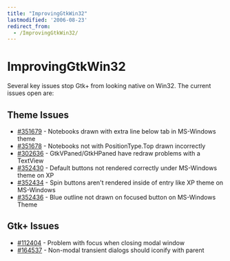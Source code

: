 ```yaml
---
title: "ImprovingGtkWin32"
lastmodified: '2006-08-23'
redirect_from:
  - /ImprovingGtkWin32/
---
```


ImprovingGtkWin32
=================

Several key issues stop Gtk+ from looking native on Win32. The current issues open are:

Theme Issues
------------

-   [\#351679](http://bugzilla.gnome.org/show_bug.cgi?id=351679) - Notebooks drawn with extra line below tab in MS-Windows theme
-   [\#351678](http://bugzilla.gnome.org/show_bug.cgi?id=351678) - Notebooks not with PositionType.Top drawn incorrectly
-   [\#302636](http://bugzilla.gnome.org/show_bug.cgi?id=302636) - GtkVPaned/GtkHPaned have redraw problems with a TextView
-   [\#352430](http://bugzilla.gnome.org/show_bug.cgi?id=352430) - Default buttons not rendered correctly under MS-Windows theme on XP
-   [\#352434](http://bugzilla.gnome.org/show_bug.cgi?id=352434) - Spin buttons aren't rendered inside of entry like XP theme on MS-Windows
-   [\#352436](http://bugzilla.gnome.org/show_bug.cgi?id=352436) - Blue outline not drawn on focused button on MS-Windows Theme

Gtk+ Issues
-----------

-   [\#112404](http://bugzilla.gnome.org/show_bug.cgi?id=112404) - Problem with focus when closing modal window
-   [\#164537](http://bugzilla.gnome.org/show_bug.cgi?id=164537) - Non-modal transient dialogs should iconify with parent


